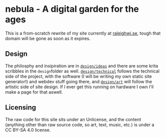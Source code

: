# nebula - A digital garden for the ages

This is a from-scratch rewrite of my site currently at [raleighwi.se](https://raleighwi.se), tough that domain will be gone as soon as it expires.

## Design
The philosphy and insipiration are in [`design/ideas`](core.md) and there are some krita scribbles in the `design`folder as well. [`design/technical`](design/technical) follows the technical side of the project, with the software (I will be writing my own static site generator!) and webdev stuff going there, and [`design/art`](design/art) will follow the artistic side of site design. If I ever get this running on hardware I own I'll make a page for that aswell.

## Licensing
The raw code for this site sits under an Unlicense, and the content (anything other than raw source code, so art, text, music, etc.) is under a CC BY-SA 4.0 license.